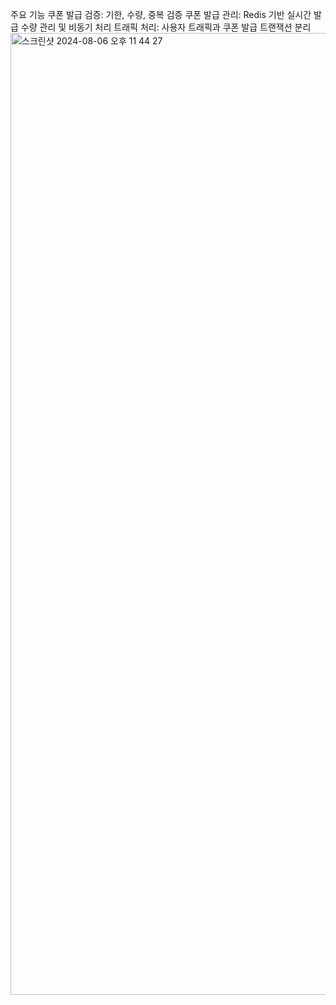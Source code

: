 주요 기능
쿠폰 발급 검증: 기한, 수량, 중복 검증
쿠폰 발급 관리: Redis 기반 실시간 발급 수량 관리 및 비동기 처리
트래픽 처리: 사용자 트래픽과 쿠폰 발급 트랜잭션 분리
<img width="1539" alt="스크린샷 2024-08-06 오후 11 44 27" src="https://github.com/user-attachments/assets/87499e70-f20e-4d59-ac2f-efd23f8d0d95">
